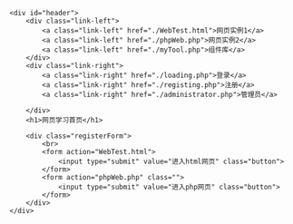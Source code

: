 <!DOCTYPE html>
<html lang="en">

<head>
    <title>首页</title>
    <meta charset="utf-8">
    <link href="./defaultCssSettings.css?v=1.0" rel="stylesheet" type="text/css" />
    <link type="text/css" href="./specialCss.css?v=2.0" rel="stylesheet" />
</head>

<body class="defaultSettings">
    

    <div id="header">
        <div class="link-left">
            <a class="link-left" href="./WebTest.html">网页实例1</a>
            <a class="link-left" href="./phpWeb.php">网页实例2</a>
            <a class="link-left" href="./myTool.php">组件库</a>
        </div>
        <div class="link-right">
            <a class="link-right" href="./loading.php">登录</a>
            <a class="link-right" href="./registing.php">注册</a>
            <a class="link-right" href="./administrator.php">管理员</a>

        </div>
        <h1>网页学习首页</h1>

        <div class="registerForm">
            <br>
            <form action="WebTest.html">
                <input type="submit" value="进入html网页" class="button">
            </form>
            <form action="phpWeb.php" class="">
                <input type="submit" value="进入php网页" class="button">
            </form>
        </div>
    </div>

</body>

</html>
